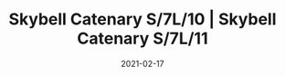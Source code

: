 ---
title: "Skybell Catenary S/7L/10 | Skybell Catenary S/7L/11"
image_primary: "img/skybell-catenary-s7L_red-dot.jpg"
description: "Skybell%20is%20an%20extensive%20system%20of%20light%20structures%2C%20designed%20to%20adapt%20to%20any%20type%20of%20application.%20Their%20main%20characteristic%20is%20the%20image%20they%20give%20off%2C%20they%20are%20subtle%20and%20cheerful.%20They%20breathe%20a%20point%20of%20fantasy%20and%20freedom%20in%20their%20applications%20because%20they%20can%20be%20combined%20in%20variations%2C%20mixing%20their%204%20sizes%2C%20until%20they%20achieve%20a%20more%20personal%20and%20dynamic%20lamp%20concept%20or%20they%20can%20keep%20all%20the%20%u2018bells%u2019%20in%20the%20same%20length%2C%20achieving%20a%20more%20traditional%20image."
designer: "Estudi Manel Molina"
tags: 
  - "Bover"
  - "Indoor"
  - "Pendant"
  - "Indoor Lamps"
href: "https://www.bover.es/en/lamp/skybell-catenary-s-7l-10-skybell-catenary-s-7l-11/"
category: "indoor-lamps"
subtitle: ""
manufacturer: "Bover"
slug: "/manufacturers/bover/indoor-lamps/estudi-manel-molina-skybell-catenary-s-7-l-10-skybell-catenary-s-7-l-11"
date: "2021-02-17"
---